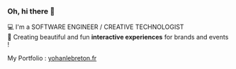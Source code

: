 
### Oh, hi there 👋

💻 I'm a SOFTWARE ENGINEER / CREATIVE TECHNOLOGIST  
💪 Creating beautiful and fun **interactive experiences** for brands and events !  

My Portfolio : [yohanlebreton.fr](https://yohanlebreton.fr)  


<!--
More info [here](https://www.notion.so/Yohan-Le-Breton-a8df3fc50b994062b24f32bb4b43ea2c)  
💬 I Speak English, French, Javascript, React, C#, and a bit of Java and Spanish too !  

📌 Currently living in **Paris**  



Tech & Languages I love : **Javascript, React, Unity, C#**  
Tech & Languages I have experience with : **Unreal Engine, AR, VR, Leap Motion, Kinect...**  
</p>

My Portfolio : [yohanlebreton.fr](https://yohanlebreton.fr)  
My Linkedin : [linkedin.com/in/yohanlb](https://www.linkedin.com/in/yohanlb/)  

<!--
My Resume : [Download](https://yohanlebreton.fr/cv/CV_FR.pdf)  
-->

<!--
**yohanlb/yohanlb** is a ✨ _special_ ✨ repository because its `README.md` (this file) appears on your GitHub profile.

Here are some ideas to get you started:

- 🔭 I’m currently working on ...
- 🌱 I’m currently learning ...
- 👯 I’m looking to collaborate on ...
- 🤔 I’m looking for help with ...
- 💬 Ask me about ...
- 📫 How to reach me: ...
- 😄 Pronouns: ...
- ⚡ Fun fact: ...
-->
